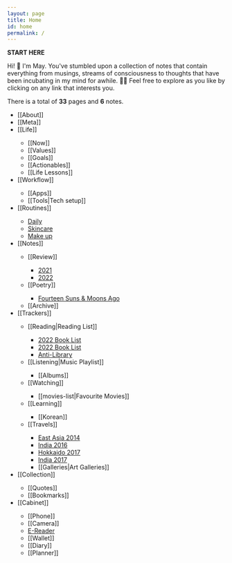```yaml
---
layout: page
title: Home
id: home
permalink: /
---
```


<b>START HERE</b>

<p>Hi! 👋 I'm May. You've stumbled upon a collection of notes that contain everything from musings, streams of consciousness to thoughts that have been incubating in my mind for awhile. 🧠✨ Feel free to explore as you like by clicking on any link that interests you.</p>

<p>There is a total of <b>33</b> pages and <b>6</b> notes.</p>

<ul>
<li>[[About]]</li>
<li>[[Meta]]</li>
<li>[[Life]]</li>
<ul>
    <li>[[Now]]</li>
    <li>[[Values]]</li>
    <li>[[Goals]]</li>
    <li>[[Actionables]]</li>
    <li>[[Life Lessons]]</li>
</ul>
<li>[[Workflow]]</li>
<ul>
    <li>[[Apps]]</li>
    <li>[[Tools|Tech setup]]</li>
</ul>
<li>[[Routines]]</li>
<ul>
    <li><a class="internal-link" href="/routine/daily">Daily</a></li>
    <li><a class="internal-link" href="/routine/skincare">Skincare</a></li>
    <li><a class="internal-link" href="/routine/make-up">Make up</a></li>
</ul>  
<li>[[Notes]]</li>
<ul>
    <li>[[Review]]</li>
    <ul>
    <li><a class="internal-link" href="/year/2021">2021</a></li>
    <li><a class="internal-link" href="/year/2022">2022</a></li>
    </ul>
    <li>[[Poetry]]</li>
    <ul>
    <li><a class="internal-link" href="/poem/fourteen-suns">Fourteen Suns & Moons Ago</a></li>
    </ul>
<li>[[Archive]]</li>
</ul>  
<li>[[Trackers]]</li>
<ul>
<li>[[Reading|Reading List]]</li>
    <ul>
    <li><a class="internal-link" href="/books/2021-books">2022 Book List</a></li>
    <li><a class="internal-link" href="/books/2022-books">2022 Book List</a></li>
    <li><a class="internal-link" href="/books/anti-library">Anti-Library</a></li>
    </ul>
<li>[[Listening|Music Playlist]]</li>
    <ul>
    <li>[[Albums]]</li>
    </ul>
<li>[[Watching]]</li>
    <ul>
    <li>[[movies-list|Favourite Movies]]</li>
    </ul>
<li>[[Learning]]</li>
<ul>
<li>[[Korean]]</li>
</ul>
<li>[[Travels]]</li>
<ul>
    <li><a class="internal-link" href="/trip/east-asia-2014">East Asia 2014</a></li>
    <li><a class="internal-link" href="/trip/india-2016">India 2016</a></li>
    <li><a class="internal-link" href="/trip/hokkaido-2017">Hokkaido 2017</a></li>
    <li><a class="internal-link" href="/trip/india-2017">India 2017</a></li>
    <li>[[Galleries|Art Galleries]]</li>
</ul>
</ul>
<li>[[Collection]]</li>
<ul>
<li>[[Quotes]]</li>
<li>[[Bookmarks]]</li>
</ul>  
<li>[[Cabinet]]</li>
<ul>
<li>[[Phone]]</li>
<li>[[Camera]]</li>
<li><a class="internal-link" href="/item/e-reader">E-Reader</a></li>
<li>[[Wallet]]</li>
<li>[[Diary]]</li>
<li>[[Planner]]</li>
</ul>
</ul>



<style>
  .wrapper {
    max-width: 58em;
  }
</style>
